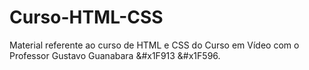 # Curso-HTML-CSS

Material referente ao curso de HTML e CSS do Curso em Vídeo com o Professor Gustavo Guanabara &#x1F913 &#x1F596.
